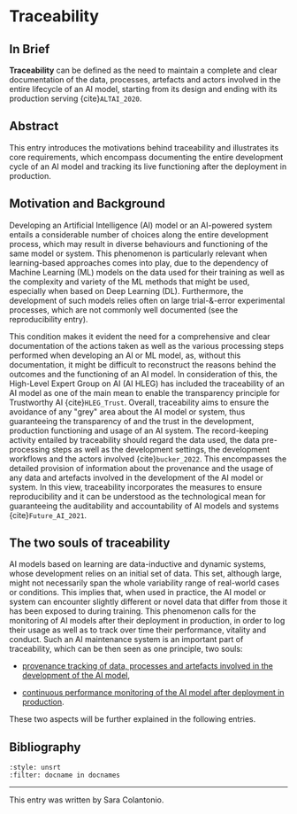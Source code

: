 # Traceability


## In Brief

**Traceability** can be defined as the need to maintain a complete and clear
documentation of the data, processes, artefacts and actors involved in the entire
lifecycle of an AI model, starting from its design and ending with its production
serving {cite}`ALTAI_2020`.


## Abstract

This entry introduces the motivations behind traceability and
illustrates its core requirements, which encompass documenting the
entire development cycle of an AI model and tracking its live
functioning after the deployment in production.

## Motivation and Background

Developing an Artificial Intelligence (AI) model or an AI-powered system
entails a considerable number of choices along the entire development
process, which may result in diverse behaviours and functioning of the
same model or system. This phenomenon is particularly relevant when
learning-based approaches comes into play, due to the dependency of
Machine Learning (ML) models on the data used for their training as well
as the complexity and variety of the ML methods that might be used,
especially when based on Deep Learning (DL). Furthermore, the
development of such models relies often on large trial-&-error
experimental processes, which are not commonly well documented (see the
reproducibility entry).

This condition makes it evident the need for a comprehensive and clear
documentation of the actions taken as well as the various processing
steps performed when developing an AI or ML model, as, without this
documentation, it might be difficult to reconstruct the reasons behind
the outcomes and the functioning of an AI model. In consideration of
this, the High-Level Expert Group on AI (AI HLEG) has included the
traceability of an AI model as one of the main mean to enable the
transparency principle for Trustworthy AI {cite}`HLEG_Trust`. Overall,
traceability aims to ensure the avoidance of any "grey" area about the
AI model or system, thus guaranteeing the transparency of and the trust
in the development, production functioning and usage of an AI system.
The record-keeping activity entailed by traceability should regard the
data used, the data pre-processing steps as well as the development
settings, the development workflows and the actors involved
{cite}`bucker_2022`. This encompasses the detailed provision of information
about the provenance and the usage of any data and artefacts involved in
the development of the AI model or system. In this view, traceability
incorporates the measures to ensure reproducibility and it can be
understood as the technological mean for guaranteeing the auditability
and accountability of AI models and systems {cite}`Future_AI_2021`.

## The two souls of traceability

AI models based on learning are data-inductive and dynamic systems,
whose development relies on an initial set of data. This set, although
large, might not necessarily span the whole variability range of
real-world cases or conditions. This implies that, when used in
practice, the AI model or system can encounter slightly different or
novel data that differ from those it has been exposed to during
training. This phenomenon calls for the monitoring of AI models after
their deployment in production, in order to log their usage as well as
to track over time their performance, vitality and conduct. Such
an AI maintenance system is an important part of traceability, which can
be then seen as one principle, two souls:

-   [provenance tracking of data, processes and artefacts involved in the
    development of the AI model](./L3.Provenance_tracking.md),

-   [continuous performance monitoring of the AI model after deployment
    in production](./L3.Continuous_performance_monitoring.md).

These two aspects will be further explained in the following entries.




## Bibliography

```{bibliography}
:style: unsrt
:filter: docname in docnames
```

---
  
This entry was written by Sara Colantonio.
